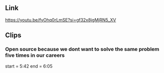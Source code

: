 ## Link
https://youtu.be/fyOhq0rLmSE?si=gf32x8jgMjRN5_XV

## Clips

### Open source because we dont want to solve the same problem five times in our careers
start = 5:42
end = 6:05

